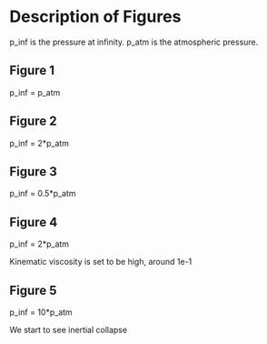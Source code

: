 # Description of Figures

p_inf is the pressure at infinity.
p_atm is the atmospheric pressure.

## Figure 1

p_inf = p_atm

## Figure 2

p_inf = 2*p_atm

## Figure 3

p_inf = 0.5*p_atm

## Figure 4

p_inf = 2*p_atm

Kinematic viscosity is set to be high, around 1e-1

## Figure 5

p_inf = 10*p_atm

We start to see inertial collapse
